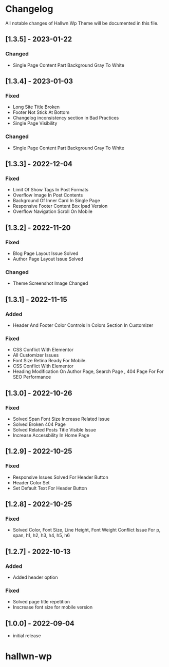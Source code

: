 # Changelog

All notable changes of Hallwn Wp Theme will be documented in this file.

## [1.3.5] - 2023-01-22

### Changed

-  Single Page Content Part Background Gray To White

## [1.3.4] - 2023-01-03

### Fixed

-  Long Site Title Broken
-  Footer Not Stick At Bottom
-  Changelog inconsistency section in Bad Practices
-  Single Page Visibility 

### Changed

-  Single Page Content Part Background Gray To White

## [1.3.3] - 2022-12-04

### Fixed

-  Limit Of Show Tags In Post Formats
-  Overflow Image In Post Contents
-  Background Of Inner Card In Single Page
-  Responsive Footer Content Box  Ipad Version
-  Overflow Navigation Scroll On Mobile

## [1.3.2] - 2022-11-20

### Fixed

-  Blog Page Layout Issue Solved
-  Author Page Layout Issue Solved

### Changed

-  Theme Screenshot Image Changed

## [1.3.1] - 2022-11-15

### Added

-  Header And Footer Color Controls In Colors Section In Customizer

### Fixed

-  CSS Conflict With Elementor
-  All Customizer Issues
-  Font Size Retina Ready For Mobile.
-  CSS Conflict With Elementor
-  Heading Modification On Author Page, Search Page , 404 Page For For SEO Performance

## [1.3.0] - 2022-10-26

### Fixed

-  Solved Span Font Size Increase Related Issue 
-  Solved Broken 404 Page
-  Solved Related Posts Title Visible Issue
-  Increase Accessbility In Home Page

## [1.2.9] - 2022-10-25

### Fixed

-  Responsive Issues Solved For Header Button 
-  Header Color Set
-  Set Default Text For Header Button

## [1.2.8] - 2022-10-25

### Fixed

-  Solved Color, Font Size, Line Height, Font Weight Conflict Issue For p, span, h1, h2, h3, h4, h5, h6

## [1.2.7] - 2022-10-13

### Added

-  Added header option

### Fixed

-  Solved page title repetition
-  Inscrease font size for mobile version

## [1.0.0] - 2022-09-04

-  initial release





# hallwn-wp
